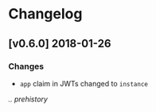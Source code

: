 # Changelog

## [v0.6.0] 2018-01-26

### Changes

- `app` claim in JWTs changed to `instance`

_.. prehistory_
